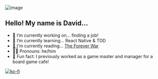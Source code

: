 ![image](https://i.imgur.com/zobZxld.jpg)

## Hello! My name is David...

- 🔭 I’m currently working on... finding a job!
- 🌱 I’m currently learning... React Native & TDD
- [📖 I](https://www.goodreads.com/user/show/91776686-david-vogel)'m currently reading... [The Forever War](https://openlibrary.org/works/OL271163W/The_Forever_War?edition=ia%3Aforeverwar0000hald_q2z2)
- 🙋‍♂️ Pronouns: he/him
- 🎲 Fun fact: I previously worked as a game master and manager for a board game cafe! 

[![ko-fi](https://ko-fi.com/img/githubbutton_sm.svg)](https://ko-fi.com/S6S55K9XD)

